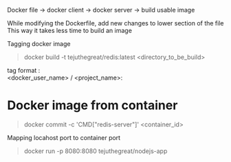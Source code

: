 Docker file -> docker client -> docker server -> build usable image

While modifying the Dockerfile, add new changes to lower section of the file
This way it takes less time to build an image 

Tagging docker image

> docker build -t tejuthegreat/redis:latest <directory_to_be_build>

tag format :    
<docker_user_name>  /  <project_name>: <version>

# Docker image from container

> docker commit -c 'CMD["redis-server"]' <container_id>

Mapping locahost port to container port 
> docker run -p 8080:8080 tejuthegreat/nodejs-app

